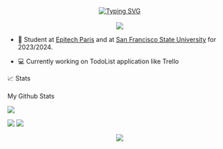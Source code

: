 <p align="center">
<a href="https://github.com/TheRealPad">
    <img src="https://readme-typing-svg.demolab.com?font=Georgia&size=18&duration=2000&pause=100&multiline=true&width=500&height=80&lines=Pierre-Alexandre+Delgado;Student+Software+Engineer;Fullstack+%7C+DevOps+%7C+Android+%7C+Database" alt="Typing SVG" />
</a>
<br/>

<br/> 

<a href="https://github.com/drkostas">
    <img src="https://github-stats-alpha.vercel.app/api?username=TheRealPad&cc=22272e&tc=37BCF6&ic=fff&bc=0000">
</a>

</p>

* 📖 Student at [Epitech Paris](https://www.epitech.eu/) and at [San Francisco State University](https://www.sfsu.edu/) for 2023/2024. 


* 💻 Currently working on TodoList application like Trello


<summary>📈 Stats</summary>
<br>
My Github Stats

![](http://github-profile-summary-cards.vercel.app/api/cards/profile-details?username=TheRealPad&theme=dracula) 

![](http://github-profile-summary-cards.vercel.app/api/cards/repos-per-language?username=TheRealPad&theme=dracula) 
![](http://github-profile-summary-cards.vercel.app/api/cards/most-commit-language?username=TheRealPad&theme=dracula)

<p align="center">
  <a href="https://github.com/wervlad">
    <img src="https://komarev.com/ghpvc/?username=TheRealPad&color=blue&style=flat)" />
  </a>
</p>


